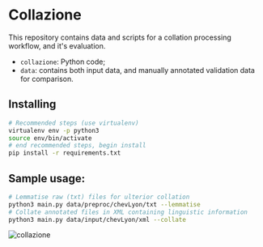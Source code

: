 # Collazione

This repository contains data and scripts for a collation processing workflow, and it's evaluation.


- `collazione`: Python code;
- `data`: contains both input data, and manually annotated validation data for comparison.


## Installing

```bash
# Recommended steps (use virtualenv)
virtualenv env -p python3
source env/bin/activate
# end recommended steps, begin install
pip install -r requirements.txt
```

## Sample usage:

```bash
# Lemmatise raw (txt) files for ulterior collation
python3 main.py data/preproc/chevLyon/txt --lemmatise
# Collate annotated files in XML containing linguistic information
python3 main.py data/input/chevLyon/xml --collate
```



![collazione](https://upload.wikimedia.org/wikipedia/commons/8/8a/Barista_Fair_Trade_Coffee%2C_Gotgatan_67%2C_cappucino_%284386813991%29.jpg "Due cappucini")

